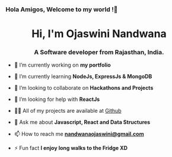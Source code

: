 ### Hola Amigos, Welcome to my world !👋

  <h1 align="center">Hi, I'm Ojaswini Nandwana</h1>
  <h3 align="center">A Software developer from Rajasthan, India.</h3>

- 🔭 I’m currently working on **my portfolio**

- 🌱 I’m currently learning **NodeJs, ExpressJs & MongoDB**

- 👯 I’m looking to collaborate on **Hackathons and Projects**

- 🤝 I’m looking for help with **ReactJs**

- 👨‍💻 All of my projects are available at [Github](Github)

- 💬 Ask me about **Javascript, React and Data Structures**

- 📫 How to reach me **nandwanaojaswini@gmail.com**

- ⚡ Fun fact **I enjoy long walks to the Fridge XD**




